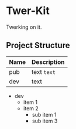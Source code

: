 Twer-Kit
=======

Twerking on it.


Project Structure
-----------------
|Name | Description
|---|---
|pub | text `text`
|dev | text


* dev
  * item 1
  * item 2
    * sub item 1
    * sub item 3